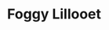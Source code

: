 ---
layout: product
product_id: 1419063164990
id: 1419063164990
title: Foggy Lillooet
body_html: >-
  <p>Taken in the Tantalus Valley mountain range in November of 2016.</p>

  <p>We were traveling down the mountain after a night of Winter Camping in late November just as the fog rolled up the hillside and completely engulfed us. I managed to snap a shot just before being blinded.</p>

  <p> </p>
vendor: Connell McCarthy
product_type: Posters, Prints, & Visual Artwork
created_at: 2018-08-22T19:46:33-04:00
handle: foggy-lillooet
updated_at: 2024-09-11T13:21:20-04:00
published_at: 2018-08-22T19:38:24-04:00
template_suffix: ""
published_scope: global
tags: Batch 01, fog, foggy, forest, Print, Trees
status: active
admin_graphql_api_id: gid://shopify/Product/1419063164990
variants:
  - product_id: 1419063164990
    id: 39576989204542
    title: 8x10” / Full Colour
    price: "35.00"
    position: 1
    inventory_policy: continue
    compare_at_price: null
    option1: 8x10”
    option2: Full Colour
    option3: null
    created_at: 2021-09-01T10:45:43-04:00
    updated_at: 2023-10-27T20:29:36-04:00
    taxable: true
    barcode: ""
    fulfillment_service: manual
    grams: 208
    inventory_management: shopify
    requires_shipping: true
    sku: CM-PP-B1-05-XXS-FC
    weight: 0.208
    weight_unit: kg
    inventory_item_id: 41671429849150
    inventory_quantity: 100
    old_inventory_quantity: 100
    admin_graphql_api_id: gid://shopify/ProductVariant/39576989204542
    image_id: 6198840164414
  - product_id: 1419063164990
    id: 39576989237310
    title: 8x10” / Black & White
    price: "35.00"
    position: 2
    inventory_policy: continue
    compare_at_price: null
    option1: 8x10”
    option2: Black & White
    option3: null
    created_at: 2021-09-01T10:45:43-04:00
    updated_at: 2023-10-27T20:29:36-04:00
    taxable: true
    barcode: ""
    fulfillment_service: manual
    grams: 208
    inventory_management: shopify
    requires_shipping: true
    sku: CM-PP-B1-05-XXS-BW
    weight: 0.208
    weight_unit: kg
    inventory_item_id: 41671429881918
    inventory_quantity: 100
    old_inventory_quantity: 100
    admin_graphql_api_id: gid://shopify/ProductVariant/39576989237310
    image_id: 6198839902270
  - product_id: 1419063164990
    id: 39576989270078
    title: 8.5x11” / Full Colour
    price: "35.00"
    position: 3
    inventory_policy: continue
    compare_at_price: null
    option1: 8.5x11”
    option2: Full Colour
    option3: null
    created_at: 2021-09-01T10:45:43-04:00
    updated_at: 2023-10-27T20:29:36-04:00
    taxable: true
    barcode: ""
    fulfillment_service: manual
    grams: 208
    inventory_management: shopify
    requires_shipping: true
    sku: CM-PP-B1-05-XS-FC
    weight: 0.208
    weight_unit: kg
    inventory_item_id: 41671429914686
    inventory_quantity: 100
    old_inventory_quantity: 100
    admin_graphql_api_id: gid://shopify/ProductVariant/39576989270078
    image_id: 6198840164414
  - product_id: 1419063164990
    id: 39576989302846
    title: 8.5x11” / Black & White
    price: "35.00"
    position: 4
    inventory_policy: continue
    compare_at_price: null
    option1: 8.5x11”
    option2: Black & White
    option3: null
    created_at: 2021-09-01T10:45:43-04:00
    updated_at: 2023-10-27T20:29:36-04:00
    taxable: true
    barcode: ""
    fulfillment_service: manual
    grams: 208
    inventory_management: shopify
    requires_shipping: true
    sku: CM-PP-B1-05-XS-BW
    weight: 0.208
    weight_unit: kg
    inventory_item_id: 41671429947454
    inventory_quantity: 100
    old_inventory_quantity: 100
    admin_graphql_api_id: gid://shopify/ProductVariant/39576989302846
    image_id: 6198839902270
  - product_id: 1419063164990
    id: 39576989335614
    title: 13x19” / Full Colour
    price: "40.00"
    position: 5
    inventory_policy: continue
    compare_at_price: null
    option1: 13x19”
    option2: Full Colour
    option3: null
    created_at: 2021-09-01T10:45:43-04:00
    updated_at: 2023-10-27T20:29:36-04:00
    taxable: true
    barcode: ""
    fulfillment_service: manual
    grams: 208
    inventory_management: shopify
    requires_shipping: true
    sku: CM-PP-B1-05-S-FC
    weight: 0.208
    weight_unit: kg
    inventory_item_id: 41671429980222
    inventory_quantity: 100
    old_inventory_quantity: 100
    admin_graphql_api_id: gid://shopify/ProductVariant/39576989335614
    image_id: 6198840164414
  - product_id: 1419063164990
    id: 39576989368382
    title: 13x19” / Black & White
    price: "40.00"
    position: 6
    inventory_policy: continue
    compare_at_price: null
    option1: 13x19”
    option2: Black & White
    option3: null
    created_at: 2021-09-01T10:45:43-04:00
    updated_at: 2023-10-27T20:29:36-04:00
    taxable: true
    barcode: ""
    fulfillment_service: manual
    grams: 208
    inventory_management: shopify
    requires_shipping: true
    sku: CM-PP-B1-05-S-BW
    weight: 0.208
    weight_unit: kg
    inventory_item_id: 41671430012990
    inventory_quantity: 100
    old_inventory_quantity: 100
    admin_graphql_api_id: gid://shopify/ProductVariant/39576989368382
    image_id: 6198839902270
  - product_id: 1419063164990
    id: 39576989401150
    title: 16x20” / Full Colour
    price: "50.00"
    position: 7
    inventory_policy: continue
    compare_at_price: null
    option1: 16x20”
    option2: Full Colour
    option3: null
    created_at: 2021-09-01T10:45:43-04:00
    updated_at: 2023-10-27T20:29:36-04:00
    taxable: true
    barcode: ""
    fulfillment_service: manual
    grams: 208
    inventory_management: shopify
    requires_shipping: true
    sku: CM-PP-B1-05-M-FC
    weight: 0.208
    weight_unit: kg
    inventory_item_id: 41671430045758
    inventory_quantity: 100
    old_inventory_quantity: 100
    admin_graphql_api_id: gid://shopify/ProductVariant/39576989401150
    image_id: 6198840164414
  - product_id: 1419063164990
    id: 39576989433918
    title: 16x20” / Black & White
    price: "50.00"
    position: 8
    inventory_policy: continue
    compare_at_price: null
    option1: 16x20”
    option2: Black & White
    option3: null
    created_at: 2021-09-01T10:45:43-04:00
    updated_at: 2023-10-27T20:29:36-04:00
    taxable: true
    barcode: ""
    fulfillment_service: manual
    grams: 208
    inventory_management: shopify
    requires_shipping: true
    sku: CM-PP-B1-05-M-BW
    weight: 0.208
    weight_unit: kg
    inventory_item_id: 41671430078526
    inventory_quantity: 100
    old_inventory_quantity: 100
    admin_graphql_api_id: gid://shopify/ProductVariant/39576989433918
    image_id: 6198839902270
  - product_id: 1419063164990
    id: 39576989466686
    title: 20x24” / Full Colour
    price: "60.00"
    position: 9
    inventory_policy: continue
    compare_at_price: null
    option1: 20x24”
    option2: Full Colour
    option3: null
    created_at: 2021-09-01T10:45:43-04:00
    updated_at: 2023-10-27T20:29:36-04:00
    taxable: true
    barcode: ""
    fulfillment_service: manual
    grams: 208
    inventory_management: shopify
    requires_shipping: true
    sku: CM-PP-B1-05-L-FC
    weight: 0.208
    weight_unit: kg
    inventory_item_id: 41671430111294
    inventory_quantity: 100
    old_inventory_quantity: 100
    admin_graphql_api_id: gid://shopify/ProductVariant/39576989466686
    image_id: 6198840164414
  - product_id: 1419063164990
    id: 39576989499454
    title: 20x24” / Black & White
    price: "60.00"
    position: 10
    inventory_policy: continue
    compare_at_price: null
    option1: 20x24”
    option2: Black & White
    option3: null
    created_at: 2021-09-01T10:45:43-04:00
    updated_at: 2023-10-27T20:29:36-04:00
    taxable: true
    barcode: ""
    fulfillment_service: manual
    grams: 208
    inventory_management: shopify
    requires_shipping: true
    sku: CM-PP-B1-05-L-BW
    weight: 0.208
    weight_unit: kg
    inventory_item_id: 41671430144062
    inventory_quantity: 100
    old_inventory_quantity: 100
    admin_graphql_api_id: gid://shopify/ProductVariant/39576989499454
    image_id: 6198839902270
  - product_id: 1419063164990
    id: 39576989532222
    title: 20x30” / Full Colour
    price: "70.00"
    position: 11
    inventory_policy: continue
    compare_at_price: null
    option1: 20x30”
    option2: Full Colour
    option3: null
    created_at: 2021-09-01T10:45:43-04:00
    updated_at: 2023-10-27T20:29:36-04:00
    taxable: true
    barcode: ""
    fulfillment_service: manual
    grams: 208
    inventory_management: shopify
    requires_shipping: true
    sku: CM-PP-B1-05-XL-FC
    weight: 0.208
    weight_unit: kg
    inventory_item_id: 41671430176830
    inventory_quantity: 100
    old_inventory_quantity: 100
    admin_graphql_api_id: gid://shopify/ProductVariant/39576989532222
    image_id: 6198840164414
  - product_id: 1419063164990
    id: 39576989564990
    title: 20x30” / Black & White
    price: "70.00"
    position: 12
    inventory_policy: continue
    compare_at_price: null
    option1: 20x30”
    option2: Black & White
    option3: null
    created_at: 2021-09-01T10:45:43-04:00
    updated_at: 2023-10-27T20:29:36-04:00
    taxable: true
    barcode: ""
    fulfillment_service: manual
    grams: 208
    inventory_management: shopify
    requires_shipping: true
    sku: CM-PP-B1-05-XL-BW
    weight: 0.208
    weight_unit: kg
    inventory_item_id: 41671430209598
    inventory_quantity: 100
    old_inventory_quantity: 100
    admin_graphql_api_id: gid://shopify/ProductVariant/39576989564990
    image_id: 6198839902270
  - product_id: 1419063164990
    id: 39576989597758
    title: 24x36” / Full Colour
    price: "90.00"
    position: 13
    inventory_policy: continue
    compare_at_price: null
    option1: 24x36”
    option2: Full Colour
    option3: null
    created_at: 2021-09-01T10:45:43-04:00
    updated_at: 2023-10-27T20:29:36-04:00
    taxable: true
    barcode: ""
    fulfillment_service: manual
    grams: 208
    inventory_management: shopify
    requires_shipping: true
    sku: CM-PP-B1-05-XXL-FC
    weight: 0.208
    weight_unit: kg
    inventory_item_id: 41671430242366
    inventory_quantity: 100
    old_inventory_quantity: 100
    admin_graphql_api_id: gid://shopify/ProductVariant/39576989597758
    image_id: 6198840164414
  - product_id: 1419063164990
    id: 39576989630526
    title: 24x36” / Black & White
    price: "90.00"
    position: 14
    inventory_policy: continue
    compare_at_price: null
    option1: 24x36”
    option2: Black & White
    option3: null
    created_at: 2021-09-01T10:45:43-04:00
    updated_at: 2023-10-27T20:29:36-04:00
    taxable: true
    barcode: ""
    fulfillment_service: manual
    grams: 208
    inventory_management: shopify
    requires_shipping: true
    sku: CM-PP-B1-05-XXL-BW
    weight: 0.208
    weight_unit: kg
    inventory_item_id: 41671430275134
    inventory_quantity: 100
    old_inventory_quantity: 100
    admin_graphql_api_id: gid://shopify/ProductVariant/39576989630526
    image_id: 6198839902270
  - product_id: 1419063164990
    id: 39576989663294
    title: 30x40” / Full Colour
    price: "100.00"
    position: 15
    inventory_policy: continue
    compare_at_price: null
    option1: 30x40”
    option2: Full Colour
    option3: null
    created_at: 2021-09-01T10:45:43-04:00
    updated_at: 2023-10-27T20:29:36-04:00
    taxable: true
    barcode: ""
    fulfillment_service: manual
    grams: 208
    inventory_management: shopify
    requires_shipping: true
    sku: CM-PP-B1-05-XXXL-FC
    weight: 0.208
    weight_unit: kg
    inventory_item_id: 41671430307902
    inventory_quantity: 100
    old_inventory_quantity: 100
    admin_graphql_api_id: gid://shopify/ProductVariant/39576989663294
    image_id: 6198840164414
  - product_id: 1419063164990
    id: 39576989696062
    title: 30x40” / Black & White
    price: "100.00"
    position: 16
    inventory_policy: continue
    compare_at_price: null
    option1: 30x40”
    option2: Black & White
    option3: null
    created_at: 2021-09-01T10:45:43-04:00
    updated_at: 2023-10-27T20:29:36-04:00
    taxable: true
    barcode: ""
    fulfillment_service: manual
    grams: 208
    inventory_management: shopify
    requires_shipping: true
    sku: CM-PP-B1-05-XXXL-BW
    weight: 0.208
    weight_unit: kg
    inventory_item_id: 41671430340670
    inventory_quantity: 100
    old_inventory_quantity: 100
    admin_graphql_api_id: gid://shopify/ProductVariant/39576989696062
    image_id: 6198839902270
options:
  - product_id: 1419063164990
    id: 1948197257278
    name: Size
    position: 1
    values:
      - 8x10”
      - 8.5x11”
      - 13x19”
      - 16x20”
      - 20x24”
      - 20x30”
      - 24x36”
      - 30x40”
  - product_id: 1419063164990
    id: 8589735460926
    name: Color
    position: 2
    values:
      - Full Colour
      - Black & White
images:
  - id: 6198840164414
    alt: null
    position: 1
    product_id: 1419063164990
    created_at: 2019-03-04T19:37:12-05:00
    updated_at: 2021-05-04T17:53:57-04:00
    admin_graphql_api_id: gid://shopify/ProductImage/6198840164414
    width: 1000
    height: 1500
    src: https://cdn.shopify.com/s/files/1/1624/2355/products/CM---Foggy-Lillooet-_Product-Mockup-2019.jpg?v=1620165237
    variant_ids:
      - 39576989204542
      - 39576989270078
      - 39576989335614
      - 39576989401150
      - 39576989466686
      - 39576989532222
      - 39576989597758
      - 39576989663294
  - id: 6198839902270
    alt: null
    position: 2
    product_id: 1419063164990
    created_at: 2019-03-04T19:37:11-05:00
    updated_at: 2021-05-04T17:53:57-04:00
    admin_graphql_api_id: gid://shopify/ProductImage/6198839902270
    width: 1000
    height: 1500
    src: https://cdn.shopify.com/s/files/1/1624/2355/products/CM---Foggy-Lillooet-_Product-Mockup-2019_-B_W.jpg?v=1620165237
    variant_ids:
      - 39576989237310
      - 39576989302846
      - 39576989368382
      - 39576989433918
      - 39576989499454
      - 39576989564990
      - 39576989630526
      - 39576989696062
  - id: 28230021316670
    alt: null
    position: 3
    product_id: 1419063164990
    created_at: 2021-05-04T19:31:18-04:00
    updated_at: 2021-05-04T19:31:18-04:00
    admin_graphql_api_id: gid://shopify/ProductImage/28230021316670
    width: 2000
    height: 1800
    src: https://cdn.shopify.com/s/files/1/1624/2355/products/PAR_02_0001_4c641861-c0e5-4053-b2cd-e5062ac2b44c.png?v=1620171078
    variant_ids: []
  - id: 29846603792446
    alt: null
    position: 4
    product_id: 1419063164990
    created_at: 2022-11-23T19:57:22-05:00
    updated_at: 2022-11-23T19:57:24-05:00
    admin_graphql_api_id: gid://shopify/ProductImage/29846603792446
    width: 1958
    height: 1306
    src: https://cdn.shopify.com/s/files/1/1624/2355/products/FoggyLillooet.jpg?v=1669251444
    variant_ids: []
image:
  id: 6198840164414
  alt: null
  position: 1
  product_id: 1419063164990
  created_at: 2019-03-04T19:37:12-05:00
  updated_at: 2021-05-04T17:53:57-04:00
  admin_graphql_api_id: gid://shopify/ProductImage/6198840164414
  width: 1000
  height: 1500
  src: https://cdn.shopify.com/s/files/1/1624/2355/products/CM---Foggy-Lillooet-_Product-Mockup-2019.jpg?v=1620165237
  variant_ids:
    - 39576989204542
    - 39576989270078
    - 39576989335614
    - 39576989401150
    - 39576989466686
    - 39576989532222
    - 39576989597758
    - 39576989663294

---